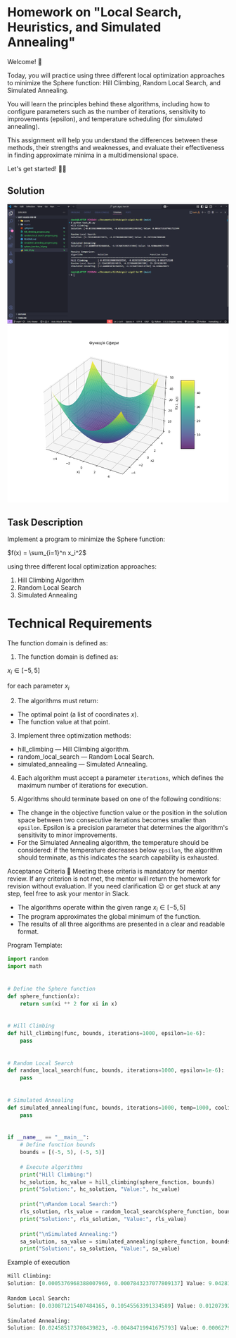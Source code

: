 # Homework on "Local Search, Heuristics, and Simulated Annealing"

Welcome! 🧠

Today, you will practice using three different local optimization approaches to minimize the Sphere function: Hill Climbing, Random Local Search, and Simulated Annealing.

You will learn the principles behind these algorithms, including how to configure parameters such as the number of iterations, sensitivity to improvements (epsilon), and temperature scheduling (for simulated annealing).

This assignment will help you understand the differences between these methods, their strengths and weaknesses, and evaluate their effectiveness in finding approximate minima in a multidimensional space.

Let's get started! 💪🏼

## Solution

![screenshot](./Screenshot%202025-03-08%20114830.png)
![screenshot](./sphere_function_3d.png)

## Task Description

Implement a program to minimize the Sphere function:

$f(x) = \sum_{i=1}^n x_i^2$

using three different local optimization approaches:

1. Hill Climbing Algorithm
2. Random Local Search
3. Simulated Annealing

# Technical Requirements

The function domain is defined as:

1. The function domain is defined as:

$x_i \in [-5, 5]$

for each parameter $x_i$

2. The algorithms must return:

- The optimal point (a list of coordinates $x$).
- The function value at that point.

3. Implement three optimization methods:

- hill_climbing — Hill Climbing algorithm.
- random_local_search — Random Local Search.
- simulated_annealing — Simulated Annealing.

4. Each algorithm must accept a parameter `iterations`, which defines the maximum number of iterations for execution.

5. Algorithms should terminate based on one of the following conditions:

- The change in the objective function value or the position in the solution space between two consecutive iterations becomes smaller than `epsilon`. Epsilon is a precision parameter that determines the algorithm's sensitivity to minor improvements.
- For the Simulated Annealing algorithm, the temperature should be considered: if the temperature decreases below `epsilon`, the algorithm should terminate, as this indicates the search capability is exhausted.

Acceptance Criteria
📌 Meeting these criteria is mandatory for mentor review. If any criterion is not met, the mentor will return the homework for revision without evaluation. If you need clarification 😉 or get stuck at any step, feel free to ask your mentor in Slack.

- The algorithms operate within the given range $x_i \in [-5, 5]$
- The program approximates the global minimum of the function.
- The results of all three algorithms are presented in a clear and readable format.

Program Template:

```python
import random
import math


# Define the Sphere function
def sphere_function(x):
    return sum(xi ** 2 for xi in x)


# Hill Climbing
def hill_climbing(func, bounds, iterations=1000, epsilon=1e-6):
    pass


# Random Local Search
def random_local_search(func, bounds, iterations=1000, epsilon=1e-6):
    pass


# Simulated Annealing
def simulated_annealing(func, bounds, iterations=1000, temp=1000, cooling_rate=0.95, epsilon=1e-6):
    pass


if __name__ == "__main__":
    # Define function bounds
    bounds = [(-5, 5), (-5, 5)]

    # Execute algorithms
    print("Hill Climbing:")
    hc_solution, hc_value = hill_climbing(sphere_function, bounds)
    print("Solution:", hc_solution, "Value:", hc_value)

    print("\nRandom Local Search:")
    rls_solution, rls_value = random_local_search(sphere_function, bounds)
    print("Solution:", rls_solution, "Value:", rls_value)

    print("\nSimulated Annealing:")
    sa_solution, sa_value = simulated_annealing(sphere_function, bounds)
    print("Solution:", sa_solution, "Value:", sa_value)
```

Example of execution

```python
Hill Climbing:
Solution: [0.0005376968388007969, 0.0007843237077809137] Value: 9.042815690435702e-07

Random Local Search:
Solution: [0.030871215407484165, 0.10545563391334589] Value: 0.012073922664800917

Simulated Annealing:
Solution: [0.024585173708439823, -0.00484719941675793] Value: 0.0006279261084599791
```
